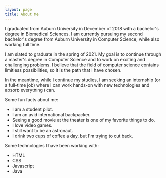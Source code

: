```yaml
---
layout: page
title: About Me
---
```




I graduated from Auburn University in December of 2018 with a bachelor's degree in Biomedical Sciences. I am currently pursuing my second bachelor's degree from Auburn University in Computer Science, while also working full time.


I am slated to graduate in the spring of 2021. My goal is to continue through a master's degree in Computer Science and to work on exciting and challenging problems. I believe that the field of computer science contains limitless possibilities, so it is the path that I have chosen.


In the meantime, while I continue my studies, I am seeking an internship (or a full-time job) where I can work hands-on with new technologies and absorb everything I can.


Some fun facts about me: 

- I am a student pilot. 
- I am an avid international backpacker. 
- Seeing a good movie at the theater is one of my favorite things to do. 
- I love video games. 
- I still want to be an astronaut. 
- I drink two cups of coffee a day, but I'm trying to cut back.


Some technologies I have been working with: 

- HTML
- CSS
- Javascript
- Java
